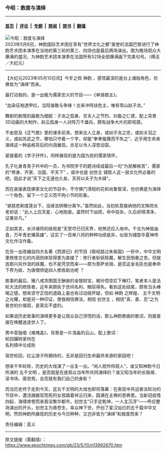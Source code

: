 ### 今昭：救度与演绎

---

#### [首页](../../../..?n13992670) &nbsp;|&nbsp; [评论](../../../../../epoch-comment?n13992670) &nbsp;|&nbsp; [专题](../../../../../epoch-special?n13992670) &nbsp;|&nbsp; [禁闻](../../../../../epoch-news?n13992670) &nbsp;|&nbsp; [禁书](../../../../../books?n13992670) &nbsp;|&nbsp; [翻墙](https://github.com/gfw-breaker/nogfw/blob/master/README.md?n13992670)


<div><img alt="今昭：救度与演绎" class="attachment-djy_600_400 size-djy_600_400 wp-post-image" src="https://i.epochtimes.com/assets/uploads/2023/05/id13990470-230506203721100615-600x400.jpg"/>
<div class="caption">
 2023年5月6日，神韵国际艺术团在享有“世界文化之都”美誉的法国巴黎进行了神韵艺术团本演季在当地的第三轮的第三、四场也是最后两场演出。图为晚场观众大爆满的盛况，为神韵艺术团本演季在法国所有52场全部爆满画下完美句号。（傅洁／大纪元）
</div></div><hr/><div class="post_content" id="artbody" itemprop="articleBody">
 <!-- article content begin -->
 <p>
  【大纪元2023年05月10日讯】今岁之观
  <ok href="https://www.epochtimes.com/gb/tag/%E7%A5%9E%E9%9F%B5.html">
   神韵
  </ok>
  ，感悟最深的是台上诸般角色，仿佛皆为“演绎”而来。
 </p>
 <p>
  最打动我的，是一出极为儒家忠义的节目——《单骑救主》。
 </p>
 <p>
  “血染征袍透甲红，当阳谁敢与争锋！古来冲阵扶危主，唯有常山赵子龙。”
 </p>
 <p>
  舞剧的剧情刻画极为细腻：子龙之孤勇、甘夫人之节烈、刘备之仁德，配上背景3D动画的大制作，赵云孤身一人对阵万千雄兵，颇有战争大片的即视感。
 </p>
 <p>
  不由思及《正气歌》里的诸多前贤。想来古人立身，或如子龙之忠，或如关羽之义，或如苏武之节，哪怕只守着一个字，却能“拳拳服膺而不失之”，近乎用生命来演绎这一种品格背后的内涵展现，亦足以令人深思动容。
 </p>
 <p>
  紧接着的《学子抒怀》，同样展现的是为国为民的儒家情怀。
 </p>
 <p>
  孔子化身青青子衿中的一员，为书院学子的题诗续成最后一句“为民解疾苦”，儒家的“修身、齐家、治国、平天下” ，或许也是
  <ok href="https://www.epochtimes.com/gb/tag/%E5%88%9B%E4%B8%96%E4%B8%BB.html">
   创世主
  </ok>
  铺垫人这一层文化所必备的吧，因此才说“天下之无道也久矣，天将以夫子为木铎”。
 </p>
 <p>
  而在直接表现佛家文化的节目中，不守佛门清规的花和尚鲁智深，也仿佛是为演绎一个角色、留下一个正义而不拘小节的形象。
 </p>
 <p>
  “谢慈悲剃度莲台下，没缘法转眼分离乍。”虽然如此，当初执意接纳他的文殊院长老却说：“此人上应天星，心地刚直。虽然时下凶顽，命中驳杂，久后却得清净，证果非凡。”
 </p>
 <p>
  正如其言，水浒诸将的结局是“天罡尽已归天界，地煞还应入地中。千古为神皆庙食，万年青史播英雄”，证实了一百单八将的种种功绩是非，似皆为铺垫华夏神传文化作注作备。
 </p>
 <p>
  在另一出改编自四大名著《西游记》的节目《取经路过朱紫国》一折中，中华文明里修炼文化的内涵则体现得更为直接了：修行者斩妖除魔，解生民倒悬之苦。但就连那兴风作浪的妖魔，也不是凭空而来——原为菩萨坐骑，是否这金毛犼也是奉命下界为妖、为唐僧师徒四人修炼助功呢 ？
 </p>
 <p>
  故事的最后，猪八戒贪图国王酬谢的金银财宝，被孙悟空拦下棒打。笔者本人是法轮大法的修炼者，近年来颇执于世间名利、眼前得失。看到这处结尾，颇有当头棒喝之感。想来坚守正信的道路上虽也有过动摇怀疑，但如
  <ok href="https://www.epochtimes.com/gb/tag/%E7%A5%9E%E9%9F%B5.html">
   神韵
  </ok>
  之辉煌、
  <ok href="https://www.epochtimes.com/gb/tag/%E4%BA%94%E5%8D%83%E6%96%87%E6%98%8E.html">
   五千文明
  </ok>
  之光耀，却是另一种印证，使我相信佛法，相信
  <ok href="https://www.epochtimes.com/gb/tag/%E5%88%9B%E4%B8%96%E4%B8%BB.html">
   创世主
  </ok>
  ，相信“真、善、忍”之为普世的价值观，是真实不虚的。
 </p>
 <p>
  如果说历史故事的演绎更多是让观众自己领悟的话，那么神韵歌曲的歌词，则是直接在唤醒迷途世人了。
 </p>
 <p>
  男中音独唱《难掩盖》，背景是一片浩淼的云山，配上歌词：
  <br/>
  轮回辗转家何在
  <br/>
  名利情中论成败
 </p>
 <p>
  宿世轮回，红尘游子所期待的，无非是回归生命最终来源的家园吧！
 </p>
 <p>
  想来千年轮转，历史的大戏演了一出复一出。“闲人观伶伶观人”，谁又知神韵今日所演的
  <ok href="https://www.epochtimes.com/gb/tag/%E4%BA%94%E5%8D%83%E6%96%87%E6%98%8E.html">
   五千文明
  </ok>
  ，是否就是在座观众当年所共同演绎的？谁又知当年的长阪坡、读书场、唐宫苑，会否就有我们自己的身影？
 </p>
 <p>
  而当历史终于走到今天，这五千文明的大戏也即将落幕：在表现中共迫害法轮功的节目中，遭活摘器官而死的女孩踏着祥云归来，圆满在主佛的恩典里。当新冠疫情四起、海啸席卷而来吞没繁华都市，创世主“只手定乾坤，一人主沉浮”——呼应整场演出的开头，创世主为救苍生，率众神下世，开创了星汉灿烂的五千载中华文明，然则神韵所展现的历史与今日种种，又岂非皆为“演绎”和救度而来？
 </p>
 <p>
  责任编辑：高义
 </p>
 <!-- article content end -->
 <div id="below_article_ad">
 </div>
</div>


---

原文链接（需翻墙）：https://www.epochtimes.com/gb/23/5/10/n13992670.htm